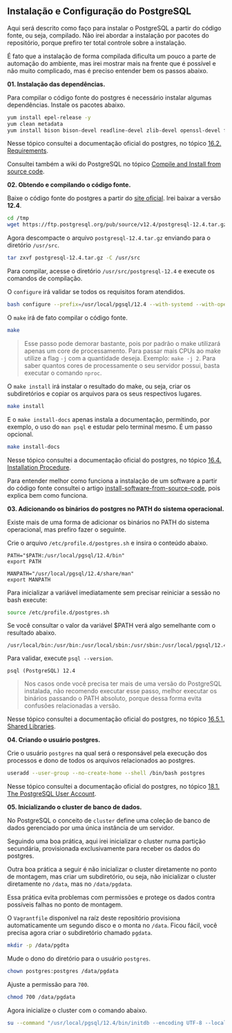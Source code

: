 ## Instalação e Configuração do PostgreSQL

Aqui será descrito como faço para instalar o PostgreSQL a partir do código fonte, ou seja, compilado. Não irei abordar a instalação por pacotes do repositório, porque prefiro ter total controle sobre a instalação.

É fato que a instalação de forma compilada dificulta um pouco a parte de automação do ambiente, mas irei mostrar mais na frente que é possível e não muito complicado, mas é preciso entender bem os passos abaixo.

**01. Instalação das dependências.**

Para compilar o código fonte do postgres é necessário instalar algumas dependências. Instale os pacotes abaixo.
```bash
yum install epel-release -y
yum clean metadata
yum install bison bison-devel readline-devel zlib-devel openssl-devel flex gcc make systemd-devel -y
```

Nesse tópico consultei a documentação oficial do postgres, no tópico [16.2. Requirements](https://www.postgresql.org/docs/12/install-requirements.html).

Consultei também a wiki do PostgreSQL no tópico [Compile and Install from source code](https://wiki.postgresql.org/wiki/Compile_and_Install_from_source_code).

**02. Obtendo e compilando o código fonte.**

Baixe o código fonte do postgres a partir do [site oficial](https://www.postgresql.org/ftp/source/). Irei baixar a versão **12.4**.
```bash
cd /tmp
wget https://ftp.postgresql.org/pub/source/v12.4/postgresql-12.4.tar.gz
```

Agora descompacte o arquivo ```postgresql-12.4.tar.gz``` enviando para o diretório ```/usr/src```.
```bash
tar zxvf postgresql-12.4.tar.gz -C /usr/src
```

Para compilar, acesse o diretório ```/usr/src/postgresql-12.4``` e execute os comandos de compilação.

O ```configure``` irá validar se todos os requisitos foram atendidos.
```bash
bash configure --prefix=/usr/local/pgsql/12.4 --with-systemd --with-openssl
```

O ```make``` irá de fato compilar o código fonte.
```bash
make
```
> Esse passo pode demorar bastante, pois por padrão o make utilizará apenas um core de processamento. Para passar mais CPUs ao make utilize a flag ```-j``` com a quantidade deseja. Exemplo: ```make -j 2```.
> Para saber quantos cores de processamente o seu servidor possui, basta executar o comando ```nproc```.

O ```make install``` irá instalar o resultado do make, ou seja, criar os subdiretórios e copiar os arquivos para os seus respectivos lugares.
```bash
make install
```

E o ```make install-docs``` apenas instala a documentação, permitindo, por exemplo, o uso do ```man psql``` e estudar pelo terminal mesmo. É um passo opcional.
```bash
make install-docs
```

Nesse tópico consultei a documentação oficial do postgres, no tópico [16.4. Installation Procedure](https://www.postgresql.org/docs/12/install-procedure.html).

Para entender melhor como funciona a instalação de um software a partir do código fonte consultei o artigo [install-software-from-source-code](https://itsfoss.com/install-software-from-source-code/), pois explica bem como funciona.

**03. Adicionando os binários do postgres no PATH do sistema operacional.**

Existe mais de uma forma de adicionar os binários no PATH do sistema operacional, mas prefiro fazer o seguinte.

Crie o arquivo ```/etc/profile.d/postgres.sh``` e insira o conteúdo abaixo.
```
PATH="$PATH:/usr/local/pgsql/12.4/bin"
export PATH

MANPATH="/usr/local/pgsql/12.4/share/man"
export MANPATH
```

Para inicializar a variável imediatamente sem precisar reiniciar a sessão no bash execute:
```bash
source /etc/profile.d/postgres.sh
```

Se você consultar o valor da variável $PATH verá algo semelhante com o resultado abaixo.
```
/usr/local/bin:/usr/bin:/usr/local/sbin:/usr/sbin:/usr/local/pgsql/12.4/bin:/home/vagrant/.local/bin:/home/vagrant/bin
```

Para validar, execute ```psql --version```.
```
psql (PostgreSQL) 12.4
```
> Nos casos onde você precisa ter mais de uma versão do PostgreSQL instalada, não recomendo executar esse passo, melhor executar os binários passando o PATH absoluto, porque dessa forma evita confusões relacionadas a versão.

Nesse tópico consultei a documentação oficial do postgres, no tópico [16.5.1. Shared Libraries](https://www.postgresql.org/docs/12/install-post.html#id-1.6.3.9.2).

**04. Criando o usuário postgres.**

Crie o usuário ```postgres``` na qual será o responsável pela execução dos processos e dono de todos os arquivos relacionados ao postgres.
```bash
useradd --user-group --no-create-home --shell /bin/bash postgres
```

Nesse tópico consultei a documentação oficial do postgres, no tópico [18.1. The PostgreSQL User Account](https://www.postgresql.org/docs/12/postgres-user.html).

**05. Inicializando o cluster de banco de dados.**

No PostgreSQL o conceito de ```cluster``` define uma coleção de banco de dados gerenciado por uma única instância de um servidor.

Seguindo uma boa prática, aqui irei inicializar o cluster numa partição secundária, provisionada exclusivamente para receber os dados do postgres.

Outra boa prática a seguir é não inicializar o cluster diretamente no ponto de montagem, mas criar um subdiretório, ou seja, não inicializar o cluster diretamente no ```/data```, mas no ```/data/pgdata```.

Essa prática evita problemas com permissões e protege os dados contra possíveis falhas no ponto de montagem.

O ```Vagrantfile``` disponível na raíz deste repositório provisiona automaticamente um segundo disco e o monta no ```/data```. Ficou fácil, você precisa agora criar o subdiretório chamado ```pgdata```.
```bash
mkdir -p /data/pgdta
```

Mude o dono do diretório para o usuário ```postgres```.
```bash
chown postgres:postgres /data/pgdata
```

Ajuste a permissão para ```700```.
```bash
chmod 700 /data/pgdata
```

Agora inicialize o cluster com o comando abaixo.
```bash
su --command "/usr/local/pgsql/12.4/bin/initdb --encoding UTF-8 --locale pt_BR.UTF-8 --pgdata /data/pgdata" --shell /bin/bash postgres
```